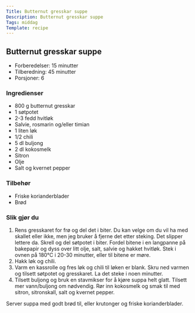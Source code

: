 ```yaml
---
Title: Butternut gresskar suppe
Description: Butternut gresskar suppe
Tags: middag
Template: recipe
---
```

## Butternut gresskar suppe
<!-- ![Naan bread](%assets_url%/naan.jpg) -->

- Forberedelser: 15 minutter
- Tilberedning: 45 minutter
- Porsjoner: 6

### Ingredienser
<!-- for eksempel - 7g tørrgjær -->

- 800 g butternut gresskar
- 1 søtpotet
- 2-3 fedd hvitløk
- Salvie, rosmarin og/eller timian
- 1 liten løk
- 1/2 chili
- 5 dl buljong
- 2 dl kokosmelk
- Sitron
- Olje
- Salt og kvernet pepper

### Tilbehør

- Friske korianderblader
- Brød

### Slik gjør du

1. Rens gresskaret for frø og del det i biter. Du kan velge om du vil ha med skallet eller ikke, men jeg bruker å fjerne det etter steking. Det slipper lettere da. Skrell og del søtpotet i biter. Fordel bitene i en langpanne på bakepapir og dyss over litt olje, salt, salvie og hakket hvitløk. Stek i ovnen på 180&deg;C i 20-30 minutter, eller til bitene er møre.
2. Hakk løk og chili.
3. Varm en kassrolle og fres løk og chili til løken er blank. Skru ned varmen og tilsett søtpotet og gresskaret. La det steke i noen minutter.
4. Tilsett buljong og bruk en stavmikser for å kjøre suppa helt glatt. Tilsett mer vann/buljong om nødvendig. Rør inn kokosmelk og smak til med sitron, sitronskall, salt og kvernet pepper.

Server suppa med godt brød til, eller krutonger og friske korianderblader.
